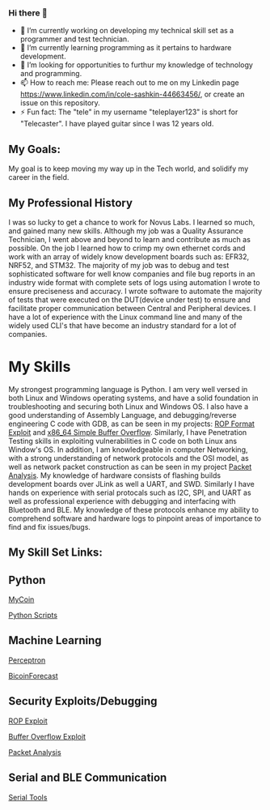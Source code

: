 ### Hi there 👋

- 🔭 I’m currently working on developing my technical skill set as a programmer and test technician. 
- 🌱 I’m currently learning programming as it pertains to hardware development.
- 🤔 I’m looking for opportunities to furthur my knowledge of technology and programming.
- 📫 How to reach me: Please reach out to me on my Linkedin page https://www.linkedin.com/in/cole-sashkin-44663456/, or create an issue on this repository. 
- ⚡ Fun fact: The "tele" in my username "teleplayer123" is short for "Telecaster". I have played guitar since I was 12 years old.

My Goals:
----
My goal is to keep moving my way up in the Tech world, and solidify my career in the field.

My Professional History
----
I was so lucky to get a chance to work for Novus Labs. I learned so much, and gained many new skills.
Although my job was a Quality Assurance Technician, I went above and beyond to learn and contribute as much as possible.
On the job I learned how to crimp my own ethernet cords and work with an array of widely know development boards such as: EFR32, NRF52, and STM32.
The majority of my job was to debug and test sophisticated software for well know companies and file bug reports in an industry wide format 
with complete sets of logs using automation I wrote to ensure preciseness and accuracy. I wrote software to automate the majority of tests
that were executed on the DUT(device under test) to ensure and facilitate proper communication between Central and Peripheral devices.
I have a lot of experience with the Linux command line and many of the widely used CLI's that have become an industry standard for a lot of companies.

# My Skills
My strongest programming language is Python. I am very well versed in both Linux and Windows operating systems,
and have a solid foundation in troubleshooting and securing both Linux and Windows OS. I also
have a good understanding of Assembly Language, and debugging/reverse engineering C code with GDB,
as can be seen in my projects: [ROP Format Exploit](https://github.com/teleplayer123/ROP-Format-Exploit)
and [x86_64 Simple Buffer Overflow](https://github.com/teleplayer123/x86_64-Simple-BOF).
Similarly, I have Penetration Testing skills in exploiting vulnerabilities in C code on both 
Linux ans Window's OS. In addition, I am knowledgeable in computer Networking, with a strong understanding of
network protocols and the OSI model, as well as network packet construction as can be seen in my 
project [Packet Analysis](https://github.com/teleplayer123/packet_analysis_v1.2). My knowledge of hardware 
consists of flashing builds development boards over JLink as well a UART, and SWD. Similarly I have hands on
experience with serial protocals such as I2C, SPI, and UART as well as professional experience with debugging and
interfacing with Bluetooth and BLE. My knowledge of these protocols enhance my ability to comprehend software and 
hardware logs to pinpoint areas of importance to find and fix issues/bugs.

My Skill Set Links:
----
## Python
[MyCoin](https://github.com/teleplayer123/MyCoin)

[Python Scripts](https://github.com/teleplayer123/My_Codes)

## Machine Learning
[Perceptron](https://github.com/teleplayer123/Perceptron)

[BicoinForecast](https://github.com/teleplayer123/BitcoinForecast)

## Security Exploits/Debugging

[ROP Exploit](https://github.com/teleplayer123/ROP-Format-Exploit)

[Buffer Overflow Exploit](https://github.com/teleplayer123/x86_64-Simple-BOF)

[Packet Analysis](https://github.com/teleplayer123/packet_analysis_v1.2)

## Serial and BLE Communication
[Serial Tools](https://github.com/teleplayer123/SerialComTools)

